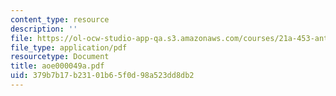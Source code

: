 ```yaml
---
content_type: resource
description: ''
file: https://ol-ocw-studio-app-qa.s3.amazonaws.com/courses/21a-453-anthropology-of-the-middle-east-spring-2004/379b7b17b23101b65f0d98a523dd8db2_aoe000049a.pdf
file_type: application/pdf
resourcetype: Document
title: aoe000049a.pdf
uid: 379b7b17-b231-01b6-5f0d-98a523dd8db2
---
```

